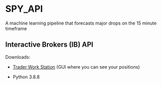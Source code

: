 # SPY_API
A machine learning pipeline that forecasts major drops on the 15 minute timeframe


## Interactive Brokers (IB) API

Downloads:
- [Trader Work Station](https://www.interactivebrokers.ca/en/trading/tws-updateable-stable.php) (GUI where you can see your positions)

- Python 3.8.8